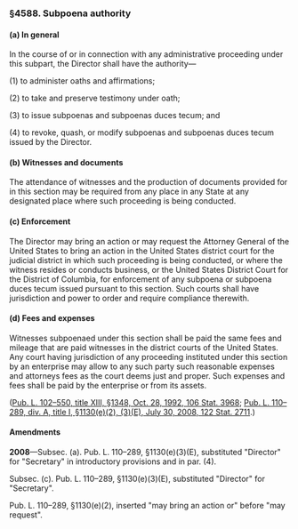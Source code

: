 ### §4588. Subpoena authority ###

[]()

#### (a) In general ####

In the course of or in connection with any administrative proceeding under this subpart, the Director shall have the authority—

[]()

(1) to administer oaths and affirmations;

[]()

(2) to take and preserve testimony under oath;

[]()

(3) to issue subpoenas and subpoenas duces tecum; and

[]()

(4) to revoke, quash, or modify subpoenas and subpoenas duces tecum issued by the Director.

[]()

#### (b) Witnesses and documents ####

The attendance of witnesses and the production of documents provided for in this section may be required from any place in any State at any designated place where such proceeding is being conducted.

[]()

#### (c) Enforcement ####

The Director may bring an action or may request the Attorney General of the United States to bring an action in the United States district court for the judicial district in which such proceeding is being conducted, or where the witness resides or conducts business, or the United States District Court for the District of Columbia, for enforcement of any subpoena or subpoena duces tecum issued pursuant to this section. Such courts shall have jurisdiction and power to order and require compliance therewith.

[]()

#### (d) Fees and expenses ####

Witnesses subpoenaed under this section shall be paid the same fees and mileage that are paid witnesses in the district courts of the United States. Any court having jurisdiction of any proceeding instituted under this section by an enterprise may allow to any such party such reasonable expenses and attorneys fees as the court deems just and proper. Such expenses and fees shall be paid by the enterprise or from its assets.

([Pub. L. 102–550, title XIII, §1348, Oct. 28, 1992, 106 Stat. 3968](/statviewer.htm?volume=106&page=3968); [Pub. L. 110–289, div. A, title I, §1130(e)(2), (3)(E), July 30, 2008, 122 Stat. 2711](/statviewer.htm?volume=122&page=2711).)

#### Amendments ####

**2008**—Subsec. (a). Pub. L. 110–289, §1130(e)(3)(E), substituted "Director" for "Secretary" in introductory provisions and in par. (4).

Subsec. (c). Pub. L. 110–289, §1130(e)(3)(E), substituted "Director" for "Secretary".

Pub. L. 110–289, §1130(e)(2), inserted "may bring an action or" before "may request".